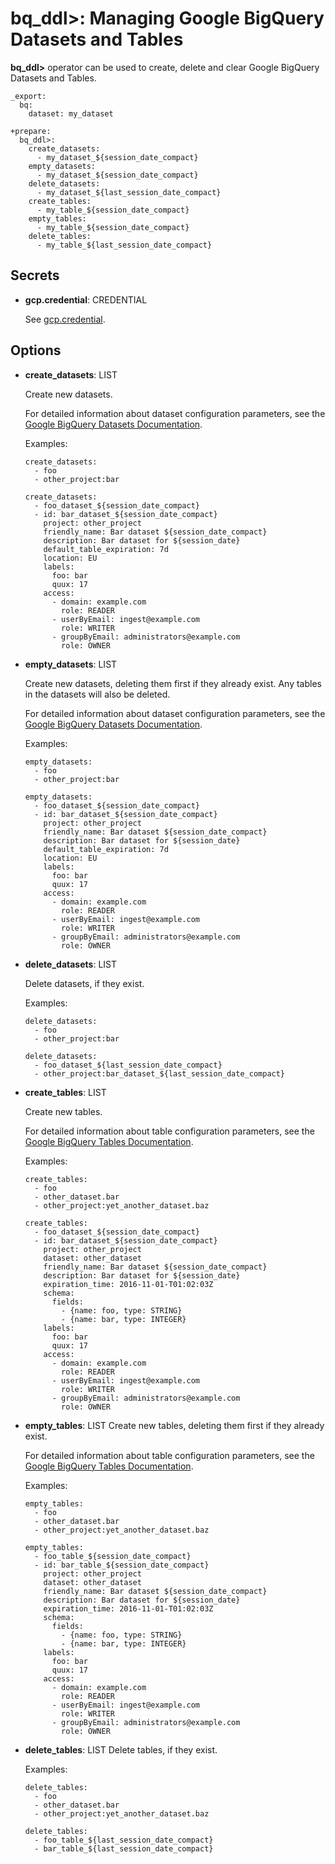 # bq_ddl>: Managing Google BigQuery Datasets and Tables

**bq_ddl>** operator can be used to create, delete and clear Google BigQuery Datasets and Tables.

    _export:
      bq:
        dataset: my_dataset

    +prepare:
      bq_ddl>:
        create_datasets:
          - my_dataset_${session_date_compact}
        empty_datasets:
          - my_dataset_${session_date_compact}
        delete_datasets:
          - my_dataset_${last_session_date_compact}
        create_tables:
          - my_table_${session_date_compact}
        empty_tables:
          - my_table_${session_date_compact}
        delete_tables:
          - my_table_${last_session_date_compact}


## Secrets

* **gcp.credential**: CREDENTIAL

  See [gcp.credential](../bq.html#secrets).

## Options

* **create_datasets**: LIST

  Create new datasets.

  For detailed information about dataset configuration parameters, see the [Google BigQuery Datasets Documentation](https://cloud.google.com/bigquery/docs/reference/v2/datasets#resource).

  Examples:

  ```
  create_datasets:
    - foo
    - other_project:bar
  ```

  ```
  create_datasets:
    - foo_dataset_${session_date_compact}
    - id: bar_dataset_${session_date_compact}
      project: other_project
      friendly_name: Bar dataset ${session_date_compact}
      description: Bar dataset for ${session_date}
      default_table_expiration: 7d
      location: EU
      labels:
        foo: bar
        quux: 17
      access:
        - domain: example.com
          role: READER
        - userByEmail: ingest@example.com
          role: WRITER
        - groupByEmail: administrators@example.com
          role: OWNER
  ```

* **empty_datasets**: LIST

  Create new datasets, deleting them first if they already exist. Any tables in the datasets will also be deleted.

  For detailed information about dataset configuration parameters, see the [Google BigQuery Datasets Documentation](https://cloud.google.com/bigquery/docs/reference/v2/datasets#resource).

  Examples:

  ```
  empty_datasets:
    - foo
    - other_project:bar
  ```

  ```
  empty_datasets:
    - foo_dataset_${session_date_compact}
    - id: bar_dataset_${session_date_compact}
      project: other_project
      friendly_name: Bar dataset ${session_date_compact}
      description: Bar dataset for ${session_date}
      default_table_expiration: 7d
      location: EU
      labels:
        foo: bar
        quux: 17
      access:
        - domain: example.com
          role: READER
        - userByEmail: ingest@example.com
          role: WRITER
        - groupByEmail: administrators@example.com
          role: OWNER
  ```

* **delete_datasets**: LIST

  Delete datasets, if they exist.

  Examples:

  ```
  delete_datasets:
    - foo
    - other_project:bar
  ```

  ```
  delete_datasets:
    - foo_dataset_${last_session_date_compact}
    - other_project:bar_dataset_${last_session_date_compact}
  ```

* **create_tables**: LIST

  Create new tables.

  For detailed information about table configuration parameters, see the [Google BigQuery Tables Documentation](https://cloud.google.com/bigquery/docs/reference/v2/tables#resource).

  Examples:

  ```
  create_tables:
    - foo
    - other_dataset.bar
    - other_project:yet_another_dataset.baz
  ```

  ```
  create_tables:
    - foo_dataset_${session_date_compact}
    - id: bar_dataset_${session_date_compact}
      project: other_project
      dataset: other_dataset
      friendly_name: Bar dataset ${session_date_compact}
      description: Bar dataset for ${session_date}
      expiration_time: 2016-11-01-T01:02:03Z
      schema:
        fields:
          - {name: foo, type: STRING}
          - {name: bar, type: INTEGER}
      labels:
        foo: bar
        quux: 17
      access:
        - domain: example.com
          role: READER
        - userByEmail: ingest@example.com
          role: WRITER
        - groupByEmail: administrators@example.com
          role: OWNER
  ```

* **empty_tables**: LIST
  Create new tables, deleting them first if they already exist.

  For detailed information about table configuration parameters, see the [Google BigQuery Tables Documentation](https://cloud.google.com/bigquery/docs/reference/v2/tables#resource).

  Examples:

  ```
  empty_tables:
    - foo
    - other_dataset.bar
    - other_project:yet_another_dataset.baz
  ```

  ```
  empty_tables:
    - foo_table_${session_date_compact}
    - id: bar_table_${session_date_compact}
      project: other_project
      dataset: other_dataset
      friendly_name: Bar dataset ${session_date_compact}
      description: Bar dataset for ${session_date}
      expiration_time: 2016-11-01-T01:02:03Z
      schema:
        fields:
          - {name: foo, type: STRING}
          - {name: bar, type: INTEGER}
      labels:
        foo: bar
        quux: 17
      access:
        - domain: example.com
          role: READER
        - userByEmail: ingest@example.com
          role: WRITER
        - groupByEmail: administrators@example.com
          role: OWNER
  ```

* **delete_tables**: LIST
  Delete tables, if they exist.

  Examples:

  ```
  delete_tables:
    - foo
    - other_dataset.bar
    - other_project:yet_another_dataset.baz
  ```

  ```
  delete_tables:
    - foo_table_${last_session_date_compact}
    - bar_table_${last_session_date_compact}
  ```

